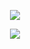 <div align="center">
  
  ![](https://github-readme-stats.vercel.app/api?username=Zoltus&show_icons=true&theme=dracula)  

  ![](https://github-readme-stats.vercel.app/api/top-langs/?username=Zoltus&layout=compact&theme=dracula)  
  
</div>
